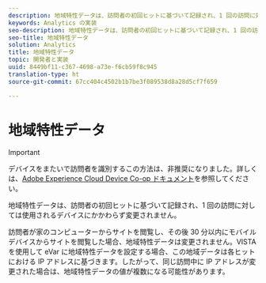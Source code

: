 ```yaml
---
description: 地域特性データは、訪問者の初回ヒットに基づいて記録され、1 回の訪問に対しては使用されるデバイスにかかわらず変更されません。
keywords: Analytics の実装
seo-description: 地域特性データは、訪問者の初回ヒットに基づいて記録され、1 回の訪問に対しては使用されるデバイスにかかわらず変更されません。
seo-title: 地域特性データ
solution: Analytics
title: 地域特性データ
topic: 開発者と実装
uuid: 8449bf11-c367-4698-a73e-f6cb59f8c945
translation-type: ht
source-git-commit: 67cc404c4502b1b7be3f089538d8a28d5cf7f659

---
```



# 地域特性データ

>[!IMPORTANT]
>
>デバイスをまたいで訪問者を識別するこの方法は、非推奨になりました。詳しくは、[Adobe Experience Cloud Device Co-op ドキュメント](https://marketing.adobe.com/resources/help/ja_JP/mcdc/)を参照してください。

地域特性データは、訪問者の初回ヒットに基づいて記録され、1 回の訪問に対しては使用されるデバイスにかかわらず変更されません。

訪問者が家のコンピューターからサイトを閲覧し、その後 30 分以内にモバイルデバイスからサイトを閲覧した場合、地域特性データは変更されません。VISTA を使用して eVar に地域特性データを設定する場合、この地域データは各ヒットにおける IP アドレスに基づきます。したがって、同じ訪問中に IP アドレスが変更された場合は、地域特性データの値が複数になる可能性があります。
